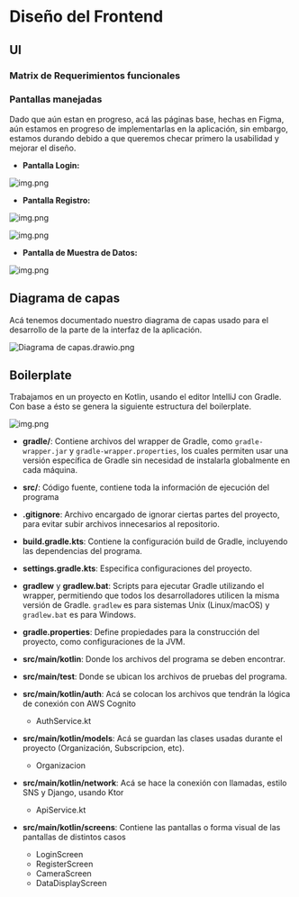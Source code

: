 # Diseño del Frontend

## UI

### Matrix de Requerimientos funcionales

### Pantallas manejadas
Dado que aún estan en progreso, acá las páginas base, hechas en Figma, aún estamos en progreso de implementarlas en la aplicación,
sin embargo, estamos durando debido a que queremos checar primero la usabilidad y mejorar el diseño.

* **Pantalla Login:**

![img.png](FE/src/main/resources/login.png)
* **Pantalla Registro:**

![img.png](FE/src/main/resources/registerPt1.png)

![img.png](FE/src/main/resources/registerPt2.png)
* **Pantalla de Muestra de Datos:**

![img.png](FE/src/main/resources/data.png)


## Diagrama de capas
Acá tenemos documentado nuestro diagrama de capas usado para el desarrollo de la parte de la interfaz de la aplicación.

![Diagrama de capas.drawio.png](Diagrama%20de%20capas.drawio.png)

## Boilerplate
Trabajamos en un proyecto en Kotlin, usando el editor IntelliJ con Gradle.
Con base a ésto se genera la siguiente estructura del boilerplate.

![img.png](FE/src/main/resources/img.png)

* **gradle/**: Contiene archivos del wrapper de Gradle, como `gradle-wrapper.jar` y `gradle-wrapper.properties`, los
cuales permiten usar una versión específica de Gradle sin necesidad de instalarla globalmente en cada máquina.
* **src/**: Código fuente, contiene toda la información de ejecución del programa
* **.gitignore**: Archivo encargado de ignorar ciertas partes del proyecto, para evitar subir archivos innecesarios al repositorio.
* **build.gradle.kts**: Contiene la configuración build de Gradle, incluyendo las dependencias del programa.
* **settings.gradle.kts**: Especifica configuraciones del proyecto.
* **gradlew** y **gradlew.bat**: Scripts para ejecutar Gradle utilizando el wrapper, permitiendo que todos los desarrolladores
  utilicen la misma versión de Gradle. `gradlew` es para sistemas Unix (Linux/macOS) y `gradlew.bat` es para Windows.
* **gradle.properties**: Define propiedades para la construcción del proyecto, como configuraciones de la JVM.
* **src/main/kotlin**: Donde los archivos del programa se deben encontrar.
* **src/main/test**: Donde se ubican los archivos de pruebas del programa.

* **src/main/kotlin/auth**: Acá se colocan los archivos que tendrán la lógica de conexión con AWS Cognito
  - AuthService.kt
* **src/main/kotlin/models**: Acá se guardan las clases usadas durante el proyecto (Organización, Subscripcion, etc).
  - Organizacion
* **src/main/kotlin/network**: Acá se hace la conexión con llamadas, estilo SNS y Django, usando Ktor
  - ApiService.kt
* **src/main/kotlin/screens**: Contiene las pantallas o forma visual de las pantallas de distintos casos
  - LoginScreen
  - RegisterScreen
  - CameraScreen
  - DataDisplayScreen


